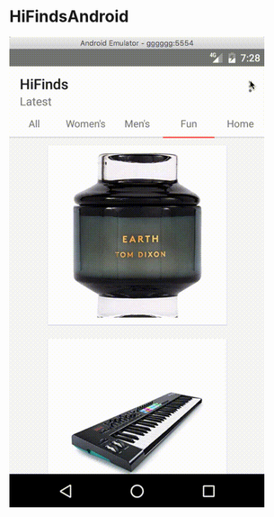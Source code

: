 # HiFindsAndroid

![alt text](https://github.com/sebnun/HiFindsAndroid/blob/master/Untitled_1.gif "Showcase")
